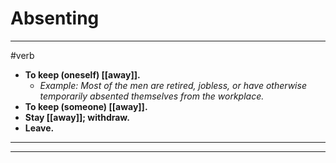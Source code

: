 # Absenting
---
#verb
- **To keep (oneself) [[away]].**
	- _Example: Most of the men are retired, jobless, or have otherwise temporarily absented themselves from the workplace._
- **To keep (someone) [[away]].**
- **Stay [[away]]; withdraw.**
- **Leave.**
---
---
